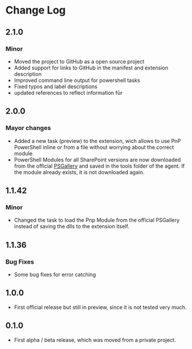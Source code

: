 # <a id="Change-Log"> </a> Change Log

## 2.1.0

### Minor

- Moved the project to GitHub as a open source project 
- Added support for links to GitHub in the manifest and extension description
- Improved command line output for powershell tasks
- Fixed typos and label descriptions
- updated references to reflect information für

## 2.0.0

### Mayor changes

- Added a new task (preview) to the extension, wich allows to use PnP PowerShell inline or from a file without worrying about the correct module.
- PowerShell Modules for all SharePoint versions are now downloaded from the official [PSGallery](https://www.powershellgallery.com/) and saved in the tools folder of the agent. If the module already exists, it is not downloaded again.

## 1.1.42

### Minor

- Changed the task to load the Pnp Module from the official PSGallery instead of saving the dlls to the extension itself.

## 1.1.36

### Bug Fixes

- Some bug fixes for error catching

## 1.0.0

- First official release but still in preview, since it is not tested very much.

## 0.1.0

- First alpha / beta release, which was moved from a private project.




